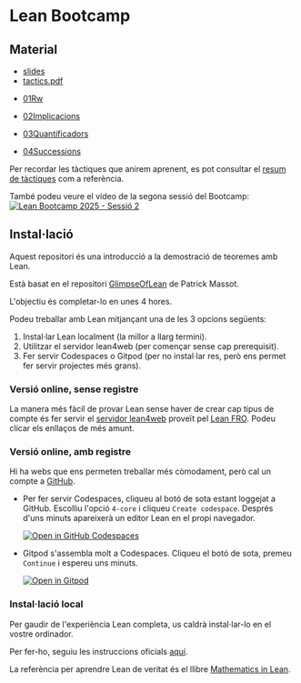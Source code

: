 # Lean Bootcamp
## Material

- [slides](html/slides.html)
- [tactics.pdf](tactics.pdf)


* [01Rw](https://live.lean-lang.org/#url=https%3A%2F%2Fraw.githubusercontent.com%2Fmmasdeu%2FLeanBootcamp%2Frefs%2Fheads%2Fmain%2FLeanBootcamp%2FExercises%2F01Rw.lean)

* [02Implicacions](https://live.lean-lang.org/#url=https%3A%2F%2Fraw.githubusercontent.com%2Fmmasdeu%2FLeanBootcamp%2Frefs%2Fheads%2Fmain%2FLeanBootcamp%2FExercises%2F02Implicacions.lean)

* [03Quantificadors](https://live.lean-lang.org/#url=https%3A%2F%2Fraw.githubusercontent.com%2Fmmasdeu%2FLeanBootcamp%2Frefs%2Fheads%2Fmain%2FLeanBootcamp%2FExercises%2F03Quantificadors.lean)

* [04Successions](https://live.lean-lang.org/#url=https%3A%2F%2Fraw.githubusercontent.com%2Fmmasdeu%2FLeanBootcamp%2Frefs%2Fheads%2Fmain%2FLeanBootcamp%2FExercises%2F04Successions.lean)

Per recordar les tàctiques que anirem aprenent, es pot consultar el [resum de tàctiques](tactics.pdf) com a referència.

També podeu veure el vídeo de la segona sessió del Bootcamp:
[![Lean Bootcamp 2025 - Sessió 2](https://youtu.be/UgK24uWrrSA/0.jpg)](https://youtu.be/UgK24uWrrSA)

## Instal·lació

Aquest repositori és una introducció a la demostració de teoremes amb Lean.

Està basat en el repositori [GlimpseOfLean](https://github.com/PatrickMassot/GlimpseOfLean) de Patrick Massot.

L'objectiu és completar-lo en unes 4 hores.

Podeu treballar amb Lean mitjançant una de les 3 opcions següents:
1. Instal·lar Lean localment (la millor a llarg termini).
2. Utilitzar el servidor lean4web (per començar sense cap prerequisit).
3. Fer servir Codespaces o Gitpod (per no instal·lar res, però ens permet fer servir projectes més grans).

### Versió online, sense registre

La manera més fàcil de provar Lean sense haver de crear cap tipus de compte és fer servir el [servidor lean4web](https://live.lean-lang.org/) proveït pel [Lean FRO](https://lean-fro.org/). Podeu clicar els enllaços de més amunt.


### Versió online, amb registre

Hi ha webs que ens permeten treballar més còmodament, però cal un compte a [GitHub](www.github.com).

* Per fer servir Codespaces, cliqueu al botó de sota estant loggejat a GitHub. Escolliu l'opció `4-core` i cliqueu `Create codespace`. Després d'uns minuts apareixerà un editor Lean en el propi navegador.

    [![Open in GitHub Codespaces](https://github.com/codespaces/badge.svg)](https://codespaces.new/mmasdeu/LeanBootcamp)

* Gitpod s'assembla molt a Codespaces. Cliqueu el botó de sota, premeu `Continue` i espereu uns minuts.

    [![Open in Gitpod](https://gitpod.io/button/open-in-gitpod.svg)](https://gitpod.io/#https://github.com/mmasdeu/LeanBootcamp)

### Instal·lació local

Per gaudir de l'experiència Lean completa, us caldrà instal·lar-lo en el vostre ordinador.

Per fer-ho, seguiu les instruccions oficials [aquí](https://leanprover-community.github.io/get_started.html).

La referència per aprendre Lean de veritat és el llibre [Mathematics in Lean](https://leanprover-community.github.io/mathematics_in_lean/).
